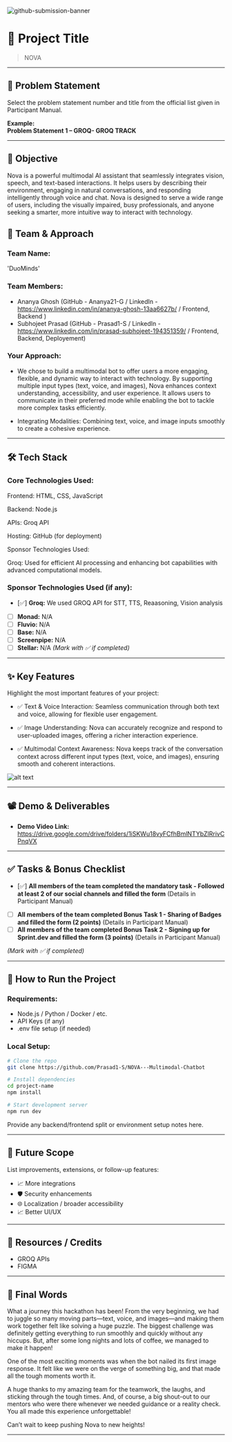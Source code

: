 ![github-submission-banner](https://github.com/user-attachments/assets/a1493b84-e4e2-456e-a791-ce35ee2bcf2f)

# 🚀 Project Title

> NOVA

---

## 📌 Problem Statement

Select the problem statement number and title from the official list given in Participant Manual.

**Example:**  
**Problem Statement 1 – GROQ- GROQ TRACK**

---

## 🎯 Objective

Nova is a powerful multimodal AI assistant that seamlessly integrates vision, speech, and text-based interactions. It helps users by describing their environment, engaging in natural conversations, and responding intelligently through voice and chat. Nova is designed to serve a wide range of users, including the visually impaired, busy professionals, and anyone seeking a smarter, more intuitive way to interact with technology.


## 🧠 Team & Approach

### Team Name:  
'DuoMinds'
### Team Members:  
- Ananya Ghosh (GitHub - Ananya21-G  / LinkedIn -https://www.linkedin.com/in/ananya-ghosh-13aa6627b/ / Frontend, Backend )  
- Subhojeet Prasad (GitHub - Prasad1-S / LinkedIn -https://www.linkedin.com/in/prasad-subhojeet-194351359/ / Frontend, Backend, Deployement)

### Your Approach:  
- We chose to build a multimodal bot to offer users a more engaging, flexible, and dynamic way to interact with technology. By supporting multiple input types (text, voice, and images), Nova enhances context understanding, accessibility, and user experience. It allows users to communicate in their preferred mode while enabling the bot to tackle more complex tasks efficiently.
 
- Integrating Modalities: Combining text, voice, and image inputs smoothly to create a cohesive experience.

---

## 🛠️ Tech Stack

### Core Technologies Used:
Frontend: HTML, CSS, JavaScript

Backend: Node.js

APIs: Groq API

Hosting: GitHub (for deployment)

Sponsor Technologies Used:

Groq: Used for efficient AI processing and enhancing bot capabilities with advanced computational models.


### Sponsor Technologies Used (if any):
- [✅] **Groq:**  We used GROQ API for STT, TTS, Reaasoning, Vision analysis 
- [ ] **Monad:**  N/A
- [ ] **Fluvio:** N/A 
- [ ] **Base:**  N/A 
- [ ] **Screenpipe:** N/A  
- [ ] **Stellar:** N/A
*(Mark with ✅ if completed)*
---

## ✨ Key Features

Highlight the most important features of your project:

- ✅ Text & Voice Interaction: Seamless communication through both text and voice, allowing for flexible user engagement.

- ✅ Image Understanding: Nova can accurately recognize and respond to user-uploaded images, offering a richer interaction experience.

- ✅ Multimodal Context Awareness: Nova keeps track of the conversation context across different input types (text, voice, and images), ensuring smooth and coherent interactions.

![alt text](<WhatsApp Image 2025-04-27 at 23.19.10_7407bbba.jpg>)


---

## 📽️ Demo & Deliverables

- **Demo Video Link:** https://drive.google.com/drive/folders/1iSKWu18vyFCfhBmlNTYbZlRrivCPnqVX

---

## ✅ Tasks & Bonus Checklist

- [✅] **All members of the team completed the mandatory task - Followed at least 2 of our social channels and filled the form** (Details in Participant Manual)  
- [ ] **All members of the team completed Bonus Task 1 - Sharing of Badges and filled the form (2 points)**  (Details in Participant Manual)
- [ ] **All members of the team completed Bonus Task 2 - Signing up for Sprint.dev and filled the form (3 points)**  (Details in Participant Manual)

*(Mark with ✅ if completed)*

---

## 🧪 How to Run the Project

### Requirements:
- Node.js / Python / Docker / etc.
- API Keys (if any)
- .env file setup (if needed)

### Local Setup:
```bash
# Clone the repo
git clone https://github.com/Prasad1-S/NOVA---Multimodal-Chatbot

# Install dependencies
cd project-name
npm install

# Start development server
npm run dev
```

Provide any backend/frontend split or environment setup notes here.

---

## 🧬 Future Scope

List improvements, extensions, or follow-up features:

- 📈 More integrations  
- 🛡️ Security enhancements  
- 🌐 Localization / broader accessibility  
- 📈 Better UI/UX

---

## 📎 Resources / Credits

- GROQ APIs
- FIGMA  

---

## 🏁 Final Words

What a journey this hackathon has been! From the very beginning, we had to juggle so many moving parts—text, voice, and images—and making them work together felt like solving a huge puzzle. The biggest challenge was definitely getting everything to run smoothly and quickly without any hiccups. But, after some long nights and lots of coffee, we managed to make it happen!

One of the most exciting moments was when the bot nailed its first image response. It felt like we were on the verge of something big, and that made all the tough moments worth it.

A huge thanks to my amazing team for the teamwork, the laughs, and sticking through the tough times. And, of course, a big shout-out to our mentors who were there whenever we needed guidance or a reality check. You all made this experience unforgettable!

Can’t wait to keep pushing Nova to new heights!

---
